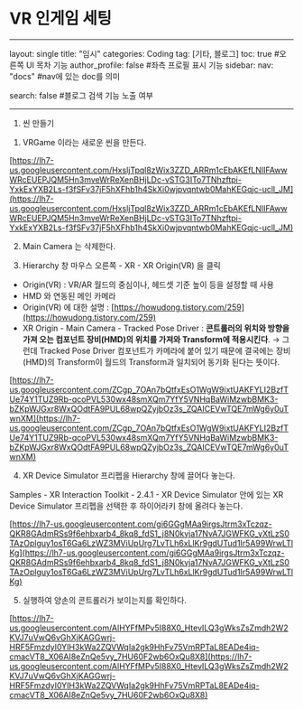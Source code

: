 # VR 인게임 세팅

---

layout: single
title:  "임시"
categories: Coding
tag: [기타, 블로그]
toc: true #오른쪽 UI 목차 기능
author_profile: false #좌측 프로필 표시 기능
sidebar:
    nav: "docs" #nav에 있는 doc를 의미

search: false #블로그 검색 기능 노출 여부

---



1. 씬 만들기

1) VRGame 이라는 새로운 씬을 만든다.

[https://lh7-us.googleusercontent.com/HxsljTpql8zWix3ZZD_ARRm1cEbAKEfLNlIFAwwWRcEUEPJQM5Hn3mveWrReXenBHjLDc-vSTG3ITo7TNhzftpi-YxkExYXB2Ls-f3fSFv37jF5hXFhb1h4SkXi0wjpvqntwb0MahKEGqjc-ucll_JM](https://lh7-us.googleusercontent.com/HxsljTpql8zWix3ZZD_ARRm1cEbAKEfLNlIFAwwWRcEUEPJQM5Hn3mveWrReXenBHjLDc-vSTG3ITo7TNhzftpi-YxkExYXB2Ls-f3fSFv37jF5hXFhb1h4SkXi0wjpvqntwb0MahKEGqjc-ucll_JM)

2) Main Camera 는 삭제한다.

3) Hierarchy 창 마우스 오른쪽 - XR - XR Origin(VR) 을 클릭

- Origin(VR) : VR/AR 월드의 중심이나, 헤드셋 기준 높이 등을 설정할 때 사용
- HMD 와 연동된 메인 카메라
- Origin(VR) 에 대한 설명 : [https://howudong.tistory.com/259](https://howudong.tistory.com/259)
- XR Origin - Main Camera - Tracked Pose Driver : **콘트롤러의 위치와 방향을 가져 오는 컴포넌트 장비(HMD)의 위치를 가져와 Transform에 적용시킨다**. → 그런데 Tracked Pose Driver 컴포넌트가 카메라에 붙어 있기 때문에 결국에는 장비(HMD)의 Transform이 월드의 Transform과 일치되어 동기화 된다는 뜻이다.

[https://lh7-us.googleusercontent.com/ZCgp_7OAn7bQtfxEsO1WgW9ixtUAKFYLI2BzfTUe74Y1TUZ9Rb-qcoPVL530wx48smXQm7YfY5VNHqBaWiMzwbBMK3-bZKpWJGxr8WxQOdtFA9PUL68wpQZyjbOz3s_ZQAICEVwTQE7mWg6y0uTwnXM](https://lh7-us.googleusercontent.com/ZCgp_7OAn7bQtfxEsO1WgW9ixtUAKFYLI2BzfTUe74Y1TUZ9Rb-qcoPVL530wx48smXQm7YfY5VNHqBaWiMzwbBMK3-bZKpWJGxr8WxQOdtFA9PUL68wpQZyjbOz3s_ZQAICEVwTQE7mWg6y0uTwnXM)

4) XR Device Simulator 프리펩을 Hierarchy 창에 끌어다 놓는다.

Samples - XR Interaction Toolkit - 2.4.1 - XR Device Simulator 안에 있는 XR Device Simulator 프리펩을 선택한 후 하이어라키 창에 올려다 놓는다.

[https://lh7-us.googleusercontent.com/gi6GGgMAa9irgsJtrm3xTczqz-QKR8GAdmRSs9f6ehbxarb4_8kq8_fdS1_j8N0kvja17NvA7JGWFKG_yXtLzS0TAzOplguy1osT6Ga6LzWZ3MViUpUrg7LvTLh6xLlKr9gdUTud1Ir5A99WrwLTlKg](https://lh7-us.googleusercontent.com/gi6GGgMAa9irgsJtrm3xTczqz-QKR8GAdmRSs9f6ehbxarb4_8kq8_fdS1_j8N0kvja17NvA7JGWFKG_yXtLzS0TAzOplguy1osT6Ga6LzWZ3MViUpUrg7LvTLh6xLlKr9gdUTud1Ir5A99WrwLTlKg)

5) 실행하여 양손의 콘트롤러가 보이는지를 확인하다.

[https://lh7-us.googleusercontent.com/AlHYFfMPv5I88X0_HtevILQ3gWksZsZmdh2W2KVJ7uVwQ6vGhXjKAGGwrj-HRF5FmzdyI0YIH3kWa2ZQVWqIa2gk9HhFv75VmRPTaL8EADe4iq-cmacVT8_X06AI8eZnQe5vy_7HU60F2wb6OxQu8X8](https://lh7-us.googleusercontent.com/AlHYFfMPv5I88X0_HtevILQ3gWksZsZmdh2W2KVJ7uVwQ6vGhXjKAGGwrj-HRF5FmzdyI0YIH3kWa2ZQVWqIa2gk9HhFv75VmRPTaL8EADe4iq-cmacVT8_X06AI8eZnQe5vy_7HU60F2wb6OxQu8X8)